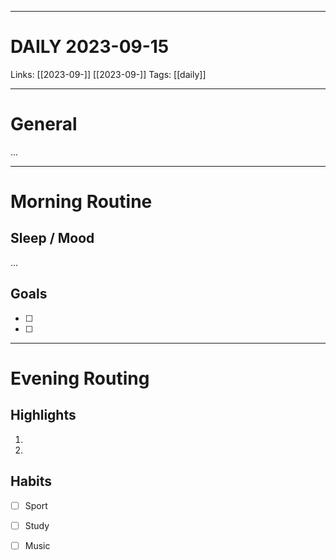 ___
# DAILY 2023-09-15
Links: [[2023-09-]] [[2023-09-]]
Tags: [[daily]]
<!--- Created on: 2023-09-15, 15:10 --->
___
# General
...
___
# Morning Routine
## Sleep / Mood
...
## Goals
- [ ]
- [ ]
___
# Evening Routing
## Highlights
1. 
2. 
## Habits 
- [ ] Sport
- [ ] Study
- [ ] Music
  